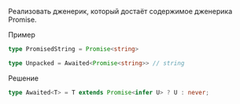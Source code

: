Реализовать дженерик, который достаёт содержимое дженерика Promise.

Пример

```ts
type PromisedString = Promise<string>

type Unpacked = Awaited<Promise<string>> // string
```

Решение

```ts
type Awaited<T> = T extends Promise<infer U> ? U : never;
```

